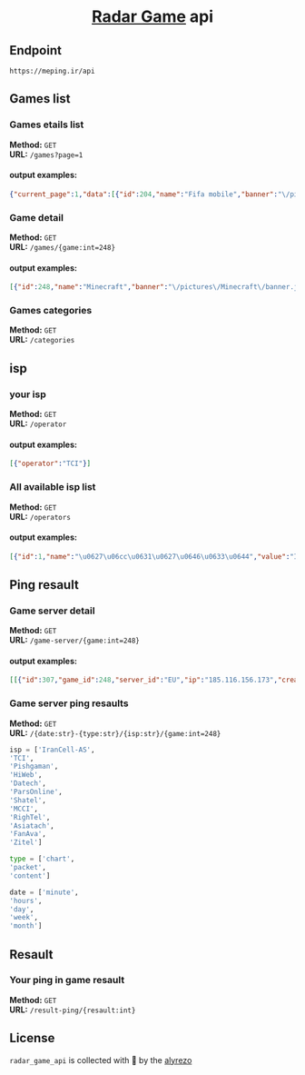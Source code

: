<h1 align="center">
  <a href='https://radar.game/#/games'>Radar Game</a> api
  <br>
</h1>


## Endpoint
`https://meping.ir/api`


## Games list
### Games etails list
**Method:** `GET` </br>
**URL:** ```/games?page=1```
#### output examples:
```json
{"current_page":1,"data":[{"id":204,"name":"Fifa mobile","banner":"\/pictures\/Fifa-mobile\/banner.jpg","ip":null,"age_suffering":3,"score_count":4,"display_status":0,"category":[{"category":"Sports"}],"score":"3.9","score_status":true,"region":"Foreign"},{"id":206,"name":"CSGO","banner":"\/pictures\/Counter-Strike\/banner.jpg","ip":null,"age_suffering":14,"score_count":5,"display_status":0,"category":[{"category":"Shooter"}],"score":"3.6","score_status":true,"region":"Foreign"},{"id":207,"name":"Among Us","banner":"\/pictures\/Among-Us\/banner.jpg","ip":null,"age_suffering":10,"score_count":5,"display_status":0,"category":[{"category":"Survival"}],"score":"3.6","score_status":true,"region":"Foreign"},{"id":298,"name":"Quiz of Kings","banner":"\/pictures\/Quiz-of-Kings\/banner.jpg","ip":null,"age_suffering":4,"score_count":5,"display_status":0,"category":[{"category":"Puzzler"}],"score":"3.3","score_status":true,"region":"IR"},{"id":65,"name":"FIFA 23","banner":"\/pictures\/Fifa\/banner.jpg","ip":null,"age_suffering":3,"score_count":5,"display_status":0,"category":[{"category":"Sports"}],"score":"3.1","score_status":true,"region":"Foreign"},{"id":66,"name":"eFootball Series","banner":"\/pictures\/eFootball-Series\/banner.jpg","ip":null,"age_suffering":3,"score_count":5,"display_status":0,"category":[{"category":"Sports"}],"score":"3.9","score_status":true,"region":"Foreign"},{"id":85,"name":"Rainbow Six","banner":"\/pictures\/Rainbow-Six-Series\/banner.jpg","ip":null,"age_suffering":12,"score_count":5,"display_status":0,"category":[{"category":"Shooter"}],"score":"3.7","score_status":true,"region":"Foreign"},{"id":370,"name":"Dota2","banner":"\/pictures\/Dota2\/banner.jpg","ip":null,"age_suffering":16,"score_count":1,"display_status":0,"category":[],"score":"3.9","score_status":true,"region":"Foreign"}],"first_page_url":"http:\/\/meping.ir\/api\/games?page=1","from":1,"last_page":17,"last_page_url":"http:\/\/meping.ir\/api\/games?page=17","links":[{"url":null,"label":"« Previous","active":false},{"url":"http:\/\/meping.ir\/api\/games?page=1","label":"1","active":true},{"url":"http:\/\/meping.ir\/api\/games?page=2","label":"2","active":false},{"url":"http:\/\/meping.ir\/api\/games?page=3","label":"3","active":false},{"url":"http:\/\/meping.ir\/api\/games?page=4","label":"4","active":false},{"url":"http:\/\/meping.ir\/api\/games?page=5","label":"5","active":false},{"url":"http:\/\/meping.ir\/api\/games?page=6","label":"6","active":false},{"url":"http:\/\/meping.ir\/api\/games?page=7","label":"7","active":false},{"url":"http:\/\/meping.ir\/api\/games?page=8","label":"8","active":false},{"url":"http:\/\/meping.ir\/api\/games?page=9","label":"9","active":false},{"url":"http:\/\/meping.ir\/api\/games?page=10","label":"10","active":false},{"url":null,"label":"...","active":false},{"url":"http:\/\/meping.ir\/api\/games?page=16","label":"16","active":false},{"url":"http:\/\/meping.ir\/api\/games?page=17","label":"17","active":false},{"url":"http:\/\/meping.ir\/api\/games?page=2","label":"Next »","active":false}],"next_page_url":"http:\/\/meping.ir\/api\/games?page=2","path":"http:\/\/meping.ir\/api\/games","per_page":8,"prev_page_url":null,"to":8,"total":134}
```


### Game detail
**Method:** `GET` </br>
**URL:** ```/games/{game:int=248}```
#### output examples:
```json
[{"id":248,"name":"Minecraft","banner":"\/pictures\/Minecraft\/banner.jpg","description":null,"ip":null,"status":0,"sort":0,"support_level":"true","age_suffering":10,"score_count":5,"display_status":0,"created_at":"2022-12-20T18:48:37.000000Z","updated_at":"2023-01-01T17:51:31.000000Z","deleted_at":null,"category":[{"category":"Role-playing"},{"category":"Sandbox"}],"score":"4.7","score_status":true,"region":"IR"}]
```
### Games categories
**Method:** `GET` </br>
**URL:** ```/categories```

## isp 
### your isp
**Method:** `GET` </br>
**URL:** ```/operator```
#### output examples:
```json
[{"operator":"TCI"}]
```
### All available isp list
**Method:** `GET` </br>
**URL:** ```/operators```
#### output examples:
```json
[{"id":1,"name":"\u0627\u06cc\u0631\u0627\u0646\u0633\u0644","value":"IranCell-AS","color":"#FFCE00","updated_at":"2022-12-19T08:58:41.000000Z"},{"id":2,"name":"\u0647\u0645\u0631\u0627\u0647 \u0627\u0648\u0644","value":"MCCI","color":"#54C5D0","updated_at":"2022-12-19T08:58:41.000000Z"},{"id":3,"name":"\u0631\u0627\u06cc\u062a\u0644","value":"RighTel","color":"#992B6B","updated_at":"2022-12-19T08:58:41.000000Z"},{"id":4,"name":"\u0645\u062e\u0627\u0628\u0631\u0627\u062a","value":"TCI","color":"#FF003D","updated_at":"2022-12-19T08:58:41.000000Z"},{"id":5,"name":"\u0634\u0627\u062a\u0644","value":"Shatel","color":"#002A63","updated_at":"2022-12-19T08:58:41.000000Z"},{"id":6,"name":"\u0622\u0633\u064a\u0627\u062a\u06a9","value":"Asiatach","color":"#808082","updated_at":null},{"id":7,"name":"\u067e\u064a\u0634\u06af\u0627\u0645\u0627\u0646","value":"Pishgaman","color":"#006836","updated_at":null},{"id":8,"name":"\u067e\u0627\u0631\u0633 \u0622\u0646\u0644\u0627\u064a\u0646","value":"ParsOnline","color":"#F2EFEF","updated_at":null},{"id":9,"name":"\u0641\u0646 \u0622\u0648\u0627","value":"FanAva","color":"#a58dda","updated_at":null},{"id":10,"name":"\u0647\u0627\u06cc \u0648\u0628","value":"HiWeb","color":"#ef50bd","updated_at":null},{"id":11,"name":"\u062f\u0627\u062a\u06a9","value":"Datech","color":"#ED8232","updated_at":null},{"id":12,"name":"\u0632\u064a\u062a\u0644","value":"Zitel","color":"#02EF9E","updated_at":null}]
```
## Ping resault
### Game server detail
**Method:** `GET` </br>
**URL:** ```/game-server/{game:int=248}```
#### output examples:
```json
[[{"id":307,"game_id":248,"server_id":"EU","ip":"185.116.156.173","created_at":"2022-12-20T21:15:52.000000Z","updated_at":"2022-12-20T21:15:52.000000Z","deleted_at":null}]]
```
### Game server ping resaults
**Method:** ```GET``` </br>
**URL:** ```/{date:str}-{type:str}/{isp:str}/{game:int=248}```

```python
isp = ['IranCell-AS',
'TCI',
'Pishgaman',
'HiWeb',
'Datech',
'ParsOnline',
'Shatel',
'MCCI',
'RighTel',
'Asiatach',
'FanAva',
'Zitel']

type = ['chart',
'packet',
'content']

date = ['minute',
'hours',
'day',
'week',
'month']
```
## Resault
### Your ping in game resault
**Method:** `GET` </br>
**URL:** ```/result-ping/{resault:int}```

## License
`radar_game_api` is collected with 💚 by the [alyrezo](https://twitter.com/alyrezo)
